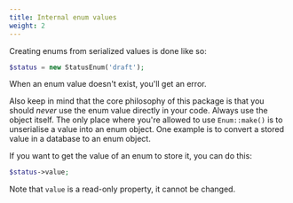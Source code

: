 ```yaml
---
title: Internal enum values
weight: 2
---
```


Creating enums from serialized values is done like so:

```php
$status = new StatusEnum('draft');
```

When an enum value doesn't exist, you'll get an error.

Also keep in mind that the core philosophy of this package is that you should _never_ use the enum value directly in your code. Always use the object itself. The only place where you're allowed to use `Enum::make()` is to unserialise a value into an enum object. One example is to convert a stored value in a database to an enum object.

If you want to get the value of an enum to store it, you can do this:

```php
$status->value;
```

Note that `value` is a read-only property, it cannot be changed.
